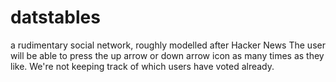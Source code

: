 # datstables
a rudimentary social network, roughly modelled after Hacker News The user will be able to press the up arrow or down arrow icon as many times as they like. We're not keeping track of which users have voted already.
